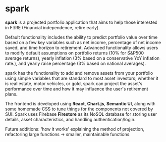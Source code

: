 # spark
**spark** is a projected portfolio application that aims to help those interested in FI/RE (Financial independence, retire early). 

Default functionality includes the ability to predict portfolio value over time based on a few key variables such as net income, percentage of net income saved, and time horizon to retirement. Advanced functionality allows users to modify default assumptions on portfolio returns (10% for S&P500 average returns), yearly inflation (3% based on a conservative YoY inflation rate.), and yearly raise percentage (3% based on national averages). 

spark has the functionality to add and remove assets from your portfolio using simple variables that are standard to most asset investors; whether it is real estate, motor vehicles, or gold, spark can project the asset's performance over time and how it may influence the user's retirement plans. 

The frontend is developed using **React**, **Chart.js**, **Semantic UI**, along with some homemade CSS to tune things for the components not covered by SUI. Spark uses Firebase **Firestore** as its NoSQL database for storing user details, asset characteristics, and handling authentication/login. 

Future additions: 'how it works' explaining the method of projection, refactoring large functions -> smaller, maintainable functions
